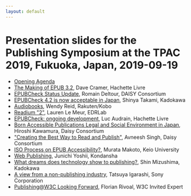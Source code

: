 ```yaml
---
layout: default
---
```


# Presentation slides for the Publishing Symposium at the TPAC 2019, Fukuoka, Japan, 2019-09-19

* [Opening Agenda](./Opening_Agenda_PBG_TPAC2019-1.pdf)
* [The Making of EPUB 3.2](./Cramer_PBG_TPAC2019.pdf), Dave Cramer, Hachette Livre
* [EPUBCheck Status Update](./Romain_PBG_TPAC2019.pdf), Romain Deltour, DAISY Consortium
* [EPUBCheck 4.2 is now acceptable in Japan](./TAKAMI_PBG_TPAC2019.pdf), Shinya Takami, Kadokawa
* [Audiobooks](./Wendy_PBG_TPAC2019.pdf), Wendy Reid, Rakuten/Kobo
* [Readium "2"](./Laurent_PBG_TPAC2019.pdf), Lauren Le Meur, EDRLab
* [EPUBCheck: ongoing development](./Luc_TPAC2019EPUBCheck_fundraising.pdf), Luc Audrain, Hachette Livre
* [Born Accessible Publications Legal and Social Environment in Japan](./Rev_Kawamura_PBG_TPAC2019_rev.pdf), Hiroshi Kawamura, Daisy Consortium
* ["Creating the Best Way to Read and Publish"](./Avneesh_PBG_TPAC2019-2.pdf), Avneesh Singh, Daisy Consortium
* [ISO Process on EPUB Accessibility?](./Murata_PBG_TPAC2019.pdf), Murata Makoto, Keio University
* [Web Publishing](./YOSHII_PBG_TPAC2019.pdf), Junichi Yoshii, Kondansha
* [What dreams does technology show to publishing?](./Mizushima_PBG_TPAC2019.pdf), Shin Mizushima, Kadokawa
* [A view from a non-publishing industry](./Igarashi_PBG-TPAC2019.pdf), Tatsuya Igarashi, Sony Corporation
* [Publishing@W3C Looking Forward](https://florian.rivoal.net/talks/TPAC-2019/pbg/), Florian Rivoal, W3C Invited Expert
